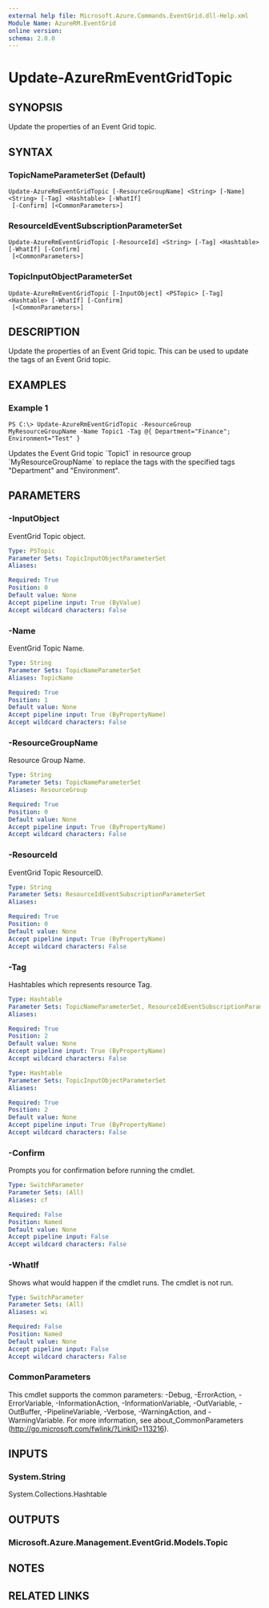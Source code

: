 ```yaml
---
external help file: Microsoft.Azure.Commands.EventGrid.dll-Help.xml
Module Name: AzureRM.EventGrid
online version: 
schema: 2.0.0
---
```


# Update-AzureRmEventGridTopic

## SYNOPSIS
Update the properties of an Event Grid topic.

## SYNTAX

### TopicNameParameterSet (Default)
```
Update-AzureRmEventGridTopic [-ResourceGroupName] <String> [-Name] <String> [-Tag] <Hashtable> [-WhatIf]
 [-Confirm] [<CommonParameters>]
```

### ResourceIdEventSubscriptionParameterSet
```
Update-AzureRmEventGridTopic [-ResourceId] <String> [-Tag] <Hashtable> [-WhatIf] [-Confirm]
 [<CommonParameters>]
```

### TopicInputObjectParameterSet
```
Update-AzureRmEventGridTopic [-InputObject] <PSTopic> [-Tag] <Hashtable> [-WhatIf] [-Confirm]
 [<CommonParameters>]
```

## DESCRIPTION
Update the properties of an Event Grid topic. This can be used to update the tags of an Event Grid topic.

## EXAMPLES

### Example 1
```
PS C:\> Update-AzureRmEventGridTopic -ResourceGroup MyResourceGroupName -Name Topic1 -Tag @{ Department="Finance"; Environment="Test" }
```

Updates the Event Grid topic \`Topic1\` in resource group \`MyResourceGroupName\` to replace the tags with the specified tags "Department" and "Environment".

## PARAMETERS

### -InputObject
EventGrid Topic object.

```yaml
Type: PSTopic
Parameter Sets: TopicInputObjectParameterSet
Aliases: 

Required: True
Position: 0
Default value: None
Accept pipeline input: True (ByValue)
Accept wildcard characters: False
```

### -Name
EventGrid Topic Name.

```yaml
Type: String
Parameter Sets: TopicNameParameterSet
Aliases: TopicName

Required: True
Position: 1
Default value: None
Accept pipeline input: True (ByPropertyName)
Accept wildcard characters: False
```

### -ResourceGroupName
Resource Group Name.

```yaml
Type: String
Parameter Sets: TopicNameParameterSet
Aliases: ResourceGroup

Required: True
Position: 0
Default value: None
Accept pipeline input: True (ByPropertyName)
Accept wildcard characters: False
```

### -ResourceId
EventGrid Topic ResourceID.

```yaml
Type: String
Parameter Sets: ResourceIdEventSubscriptionParameterSet
Aliases: 

Required: True
Position: 0
Default value: None
Accept pipeline input: True (ByPropertyName)
Accept wildcard characters: False
```

### -Tag
Hashtables which represents resource Tag.

```yaml
Type: Hashtable
Parameter Sets: TopicNameParameterSet, ResourceIdEventSubscriptionParameterSet
Aliases: 

Required: True
Position: 2
Default value: None
Accept pipeline input: True (ByPropertyName)
Accept wildcard characters: False
```

```yaml
Type: Hashtable
Parameter Sets: TopicInputObjectParameterSet
Aliases: 

Required: True
Position: 2
Default value: None
Accept pipeline input: True (ByPropertyName)
Accept wildcard characters: False
```

### -Confirm
Prompts you for confirmation before running the cmdlet.

```yaml
Type: SwitchParameter
Parameter Sets: (All)
Aliases: cf

Required: False
Position: Named
Default value: None
Accept pipeline input: False
Accept wildcard characters: False
```

### -WhatIf
Shows what would happen if the cmdlet runs.
The cmdlet is not run.

```yaml
Type: SwitchParameter
Parameter Sets: (All)
Aliases: wi

Required: False
Position: Named
Default value: None
Accept pipeline input: False
Accept wildcard characters: False
```

### CommonParameters
This cmdlet supports the common parameters: -Debug, -ErrorAction, -ErrorVariable, -InformationAction, -InformationVariable, -OutVariable, -OutBuffer, -PipelineVariable, -Verbose, -WarningAction, and -WarningVariable. For more information, see about_CommonParameters (http://go.microsoft.com/fwlink/?LinkID=113216).

## INPUTS

### System.String
System.Collections.Hashtable

## OUTPUTS

### Microsoft.Azure.Management.EventGrid.Models.Topic

## NOTES

## RELATED LINKS

